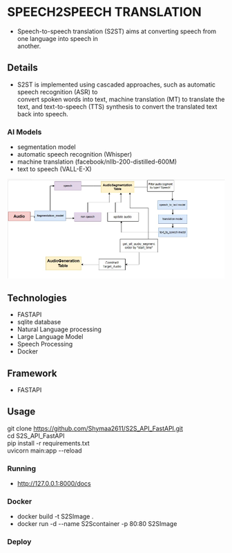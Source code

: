 # SPEECH2SPEECH TRANSLATION 
 - Speech-to-speech translation (S2ST) aims at converting speech from one language into speech in    
   another.

## Details
 - S2ST is implemented using cascaded approaches, such as  automatic speech recognition (ASR) to  
   convert spoken words into text, machine translation (MT) to translate the text, and text-to-speech (TTS) synthesis to convert the translated text back into  speech. 

### AI Models
- segmentation model 
- automatic speech recognition (Whisper)
- machine translation (facebook/nllb-200-distilled-600M)
- text to speech (VALL-E-X)

![S2ST](api_process_image.jpg)

## Technologies
- FASTAPI
- sqlite database
- Natural Language processing
- Large Language Model
- Speech Processing
- Docker

## Framework 
- FASTAPI

## Usage
  git clone https://github.com/Shymaa2611/S2S_API_FastAPI.git
  <br>
  cd S2S_API_FastAPI
  <br>
  pip install -r requirements.txt
  <br>
  uvicorn main:app --reload


### Running
 
  - http://127.0.0.1:8000/docs



### Docker
 
  - docker build -t S2SImage .
  - docker run -d --name S2Scontainer -p 80:80 S2SImage


### Deploy

  





